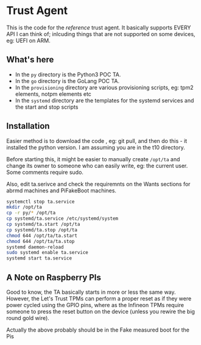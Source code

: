 # Trust Agent

This is the code for the *reference* trust agent. It basically supports EVERY API I can think of; inlcuding things that are not supported on some devices, eg: UEFI on ARM.


## What's here

   * In the `py` directory is the Python3 POC TA.
   * In the `go` directory is the GoLang POC TA.
   * In the `provisioning` directory are various provisioning scripts, eg: tpm2 elements, notpm elements etc
   * In the `systemd` directory are the templates for the systemd services and the start and stop scripts
   
 
## Installation

Easier method is to download the code , eg: git pull, and then do this - it installed the python version. I am assuming you are in the t10 directory.

Before starting this, it might be easier to manually create `/opt/ta` and change its owner to someone who can easily write, eg: the current user.  Some comments require sudo.

Also, edit ta.serivce and check the requiremnts on the Wants sections for abrmd machines and PiFakeBoot machines.

```bash
systemctl stop ta.service
mkdir /opt/ta
cp -r py/* /opt/ta
cp systemd/ta.service /etc/systemd/system
cp systemd/ta.start /opt/ta
cp systemd/ta.stop /opt/ta
chmod 644 /opt/ta/ta.start
chmod 644 /opt/ta/ta.stop
systemd daemon-reload
sudo systemd enable ta.service
systemd start ta.service
```
 
 
   
## A Note on Raspberry PIs

Good to know, the TA basically starts in more or less the same way. However, the Let's Trust TPMs can perform a proper reset as if they were power cycled using the GPIO pins, where as the Infineon TPMs require someone to press the reset button on the device (unless you rewire the big round gold wire).

Actually the above probably should be in the Fake measured boot for the Pis
